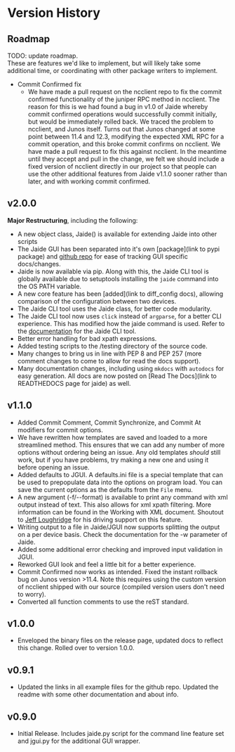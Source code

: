 Version History
===============

## Roadmap  
TODO: update roadmap.  
These are features we'd like to implement, but will likely take some additional time, or coordinating with other package writers to implement.  

* Commit Confirmed fix
	-	We have made a pull request on the ncclient repo to fix the commit confirmed functionality of the juniper RPC method in ncclient. The reason for this is we had found a bug in v1.0 of Jaide whereby commit confirmed operations would successfully commit initially, but would be immediately rolled back. We traced the problem to ncclient, and Junos itself. Turns out that Junos changed at some point between 11.4 and 12.3, modifying the expected XML RPC for a commit operation, and this broke commit confirms on ncclient. We have made a pull request to fix this against ncclient. In the meantime until they accept and pull in the change, we felt we should include a fixed version of ncclient directly in our project so that people can use the other additional features from Jaide v1.1.0 sooner rather than later, and with working commit confirmed.  

## v2.0.0  

**Major Restructuring**, including the following:  

* A new object class, Jaide() is available for extending Jaide into other scripts
* The Jaide GUI has been separated into it's own [package](link to pypi package) and [github repo](https://github.com/NetworkAutomation/jaide-gui) for ease of tracking GUI specific docs/changes.  
* Jaide is now available via pip. Along with this, the Jaide CLI tool is globally available due to setuptools installing the `jaide` command into the OS PATH variable.  
* A new core feature has been [added](link to diff_config docs), allowing comparison of the configuration between two devices.  
* The Jaide CLI tool uses the Jaide class, for better code modularity.
* The Jaide CLI tool now uses `click` instead of `argparse`, for a better CLI experience. This has modified how the jaide command is used. Refer to the [documentation](usage.md) for the Jaide CLI tool.  
* Better error handling for bad xpath expressions.
* Added testing scripts to the /testing directory of the source code.  
* Many changes to bring us in line with PEP 8 and PEP 257 (more comment changes to come to allow for read the docs support).  
* Many documentation changes, including using `mkdocs` with `autodocs` for easy generation. All docs are now posted on [Read The Docs](link to READTHEDOCS page for jaide) as well.  

## v1.1.0  

* Added Commit Comment, Commit Synchronize, and Commit At modifiers for commit options.  
* We have rewritten how templates are saved and loaded to a more streamlined method. This ensures that we can add any number of more options without ordering being an issue. Any old templates *should* still work, but if you have problems, try making a new one and using it before opening an issue.  
* Added defaults to JGUI. A defaults.ini file is a special template that can be used to prepopulate data into the options on program load. You can save the current options as the defaults from the `File` menu.  
* A new argument (-f/--format) is available to print any command with xml output instead of text. This also allows for xml xpath filtering. More information can be found in the Working with XML document. Shoutout to [Jeff Loughridge](https://github.com/jeffbrl) for his driving support on this feature.  
* Writing output to a file in Jaide/JGUI now supports splitting the output on a per device basis. Check the documentation for the -w parameter of Jaide.  
* Added some additional error checking and improved input validation in JGUI.
* Reworked GUI look and feel a little bit for a better experience. 
* Commit Confirmed now works as intended. Fixed the instant rollback bug on Junos version >11.4. Note this requires using the custom version of ncclient shipped with our source (compiled version users don't need to worry). 
* Converted all function comments to use the reST standard.  

## v1.0.0  
* Enveloped the binary files on the release page, updated docs to reflect this change. Rolled over to version 1.0.0.   

## v0.9.1  

* Updated the links in all example files for the github repo. Updated the readme with some other documentation and about info.  

## v0.9.0  

* Initial Release. Includes jaide.py script for the command line feature set and jgui.py for the additional GUI wrapper.  
